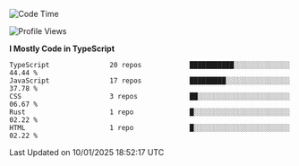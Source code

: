 <!--START_SECTION:waka-->
![Code Time](http://img.shields.io/badge/Code%20Time-7%2C204%20hrs%2048%20mins-blue)

![Profile Views](http://img.shields.io/badge/Profile%20Views-0-blue)

**I Mostly Code in TypeScript** 

```text
TypeScript               20 repos            ███████████░░░░░░░░░░░░░░   44.44 % 
JavaScript               17 repos            █████████░░░░░░░░░░░░░░░░   37.78 % 
CSS                      3 repos             ██░░░░░░░░░░░░░░░░░░░░░░░   06.67 % 
Rust                     1 repo              █░░░░░░░░░░░░░░░░░░░░░░░░   02.22 % 
HTML                     1 repo              █░░░░░░░░░░░░░░░░░░░░░░░░   02.22 % 
```




 Last Updated on 10/01/2025 18:52:17 UTC
<!--END_SECTION:waka-->
